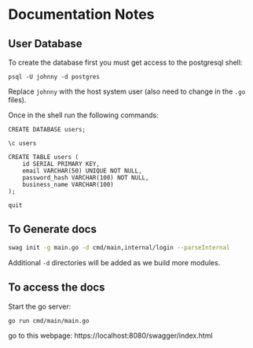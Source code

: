 # Documentation Notes

## User Database

To create the database first you must get access to the postgresql shell:

```
psql -U johnny -d postgres
```

Replace `johnny` with the host system user (also need to change in the `.go` files).

Once in the shell run the following commands:

```
CREATE DATABASE users;

\c users

CREATE TABLE users (
    id SERIAL PRIMARY KEY,
    email VARCHAR(50) UNIQUE NOT NULL,
    password_hash VARCHAR(100) NOT NULL,
    business_name VARCHAR(100)
);

quit
```

## To Generate docs

```bash
swag init -g main.go -d cmd/main,internal/login --parseInternal
```

Additional `-d` directories will be added as we build more modules.

## To access the docs

Start the go server:

```golang
go run cmd/main/main.go
```

go to this webpage: https://localhost:8080/swagger/index.html